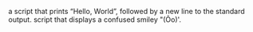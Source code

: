 a script that prints “Hello, World”, followed by a new line to the standard output.
script that displays a confused smiley "(Ôo)'.
